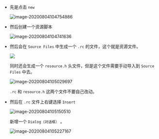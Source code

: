 + 先是点击 `new`

  ![image-20200804104754886](https://cdn.jsdelivr.net/gh/smallzhong/picgo-pic-bed@master/image-20200804104754886.png)

+ 然后创建一个资源脚本

  ![image-20200804104741636](https://cdn.jsdelivr.net/gh/smallzhong/picgo-pic-bed@master/image-20200804104741636.png)

+ 然后会在 `Source Files` 中生成一个 `.rc` 的文件，这个就是资源文件。

  ![](https://cdn.jsdelivr.net/gh/smallzhong/picgo-pic-bed@master/image-20200804104908097.png)

  同时还会生成一个 `resource.h` 头文件，但是这个文件需要手动导入到 `Source Files` 中去。

  ![image-20200804105029697](https://cdn.jsdelivr.net/gh/smallzhong/picgo-pic-bed@master/image-20200804105029697.png)

  `.rc` 和 `resource.h` 这两个文件不要自己改动。

+ 然后在 `.rc` 文件上右键选择 `Insert` 

  ![image-20200804105150510](https://cdn.jsdelivr.net/gh/smallzhong/picgo-pic-bed@master/image-20200804105150510.png)

  新增一个 `Dialog（对话框）` 。

  ![image-20200804105227167](https://cdn.jsdelivr.net/gh/smallzhong/picgo-pic-bed@master/image-20200804105227167.png)